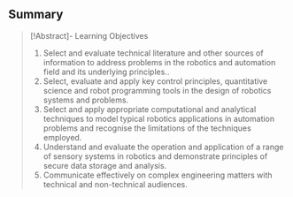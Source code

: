 
## Summary 

> [!Abstract]- Learning Objectives
>
> 1. Select and evaluate technical literature and other sources of information to address problems in the robotics and automation field and its underlying principles..
> 2. Select, evaluate and apply key control principles, quantitative science and robot programming tools in the design of robotics systems and problems.
> 3. Select and apply appropriate computational and analytical techniques to model typical robotics applications in automation problems and recognise the limitations of the techniques employed.
> 4. Understand and evaluate the operation and application of a range of sensory systems in robotics and demonstrate principles of secure data storage and analysis.
> 5. Communicate effectively on complex engineering matters with technical and non-technical audiences.
> 
